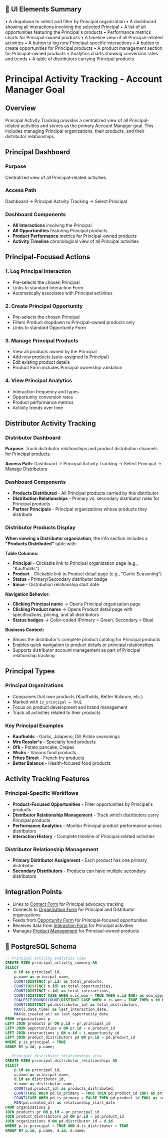 ## 🧩 UI Elements Summary
• A dropdown to select and filter by Principal organization
• A dashboard showing all interactions involving the selected Principal
• A list of all opportunities featuring the Principal's products
• Performance metrics charts for Principal-owned products
• A timeline view of all Principal-related activities
• A button to log new Principal-specific interactions
• A button to create opportunities for Principal products
• A product management section for Principal-owned products
• Analytics charts showing conversion rates and trends
• A table of distributors carrying Principal products

# Principal Activity Tracking - Account Manager Goal

## Overview
Principal Activity Tracking provides a centralized view of all Principal-related activities and serves as the primary Account Manager goal. This includes managing Principal organizations, their products, and their distributor relationships.

## Principal Dashboard

### Purpose
Centralized view of all Principal-related activities.

### Access Path
Dashboard → Principal Activity Tracking → Select Principal

### Dashboard Components
- **All Interactions** involving the Principal
- **All Opportunities** featuring Principal products
- **Product Performance** metrics for Principal-owned products
- **Activity Timeline** chronological view of all Principal activities

## Principal-Focused Actions

### 1. Log Principal Interaction
- Pre-selects the chosen Principal
- Links to standard Interaction Form
- Automatically associates with Principal activities

### 2. Create Principal Opportunity
- Pre-selects the chosen Principal
- Filters Product dropdown to Principal-owned products only
- Links to standard Opportunity Form

### 3. Manage Principal Products
- View all products owned by the Principal
- Add new products (auto-assigned to Principal)
- Edit existing product details
- Product Form includes Principal ownership validation

### 4. View Principal Analytics
- Interaction frequency and types
- Opportunity conversion rates
- Product performance metrics
- Activity trends over time

## Distributor Activity Tracking

### Distributor Dashboard
**Purpose**: Track distributor relationships and product distribution channels for Principal products

**Access Path**: Dashboard → Principal Activity Tracking → Select Principal → Manage Distributors

### Dashboard Components
- **Products Distributed** - All Principal products carried by this distributor
- **Distribution Relationships** - Primary vs. secondary distributor roles for Principal products
- **Partner Principals** - Principal organizations whose products they distribute

### Distributor Products Display
**When viewing a Distributor organization**, the info section includes a **"Products Distributed"** table with:

**Table Columns:**
- **Principal** - Clickable link to Principal organization page (e.g., "Kaufholds")
- **Product** - Clickable link to Product detail page (e.g., "Garlic Seasoning")
- **Status** - Primary/Secondary distributor badge
- **Since** - Distribution relationship start date

**Navigation Behavior:**
- **Clicking Principal name** → Opens Principal organization page
- **Clicking Product name** → Opens Product detail page with specifications, pricing, and all distributors
- **Status badges** → Color-coded (Primary = Green, Secondary = Blue)

**Business Context:**
- Shows the distributor's complete product catalog for Principal products
- Enables quick navigation to product details or principal relationships
- Supports distributor account management as part of Principal relationship tracking

## Principal Types

### Principal Organizations
- Companies that own products (Kaufholds, Better Balance, etc.)
- Marked with `is_principal = TRUE`
- Focus on product development and brand management
- Track all activities related to their products

### Key Principal Examples
- **Kaufholds** - Garlic, Jalapeno, Dill Pickle seasonings
- **Mrs Ressler's** - Specialty food products
- **Ofk** - Potato pancake, Crepes
- **Wicks** - Various food products
- **Frites Street** - French fry products
- **Better Balance** - Health-focused food products

## Activity Tracking Features

### Principal-Specific Workflows
- **Product-Focused Opportunities** - Filter opportunities by Principal's products
- **Distributor Relationship Management** - Track which distributors carry Principal products
- **Performance Analytics** - Monitor Principal product performance across distributors
- **Interaction History** - Complete timeline of Principal-related activities

### Distributor Relationship Management
- **Primary Distributor Assignment** - Each product has one primary distributor
- **Secondary Distributors** - Products can have multiple secondary distributors

## Integration Points
- Links to [Contact Form](01_Contact_Form.md) for Principal advocacy tracking
- Connects to [Organization Form](02_Organization_Form.md) for Principal and Distributor organizations
- Feeds from [Opportunity Form](03_Opportunity_Form.md) for Principal-focused opportunities
- Receives data from [Interaction Form](04_Interaction_Form.md) for Principal activities
- Manages [Product Management](06_Product_Management.md) for Principal-owned products

## 💾 PostgreSQL Schema
```sql
-- Principal activity analytics view
CREATE VIEW principal_activity_summary AS
SELECT 
    p.id as principal_id,
    p.name as principal_name,
    COUNT(DISTINCT pr.id) as total_products,
    COUNT(DISTINCT o.id) as total_opportunities,
    COUNT(DISTINCT i.id) as total_interactions,
    COUNT(DISTINCT CASE WHEN o.is_won = TRUE THEN o.id END) as won_opportunities,
    COALESCE(ROUND(COUNT(DISTINCT CASE WHEN o.is_won = TRUE THEN o.id END) * 100.0 / NULLIF(COUNT(DISTINCT o.id), 0), 2), 0) as win_rate_percent,
    COUNT(DISTINCT pd.distributor_id) as total_distributors,
    MAX(i.date_time) as last_interaction_date,
    MAX(o.created_at) as last_opportunity_date
FROM organizations p
LEFT JOIN products pr ON p.id = pr.principal_id
LEFT JOIN opportunities o ON pr.id = o.product_id
LEFT JOIN interactions i ON o.id = i.opportunity_id
LEFT JOIN product_distributors pd ON pr.id = pd.product_id
WHERE p.is_principal = TRUE
GROUP BY p.id, p.name;

-- Principal distributor relationships view
CREATE VIEW principal_distributor_relationships AS
SELECT 
    p.id as principal_id,
    p.name as principal_name,
    d.id as distributor_id,
    d.name as distributor_name,
    COUNT(pd.product_id) as products_distributed,
    COUNT(CASE WHEN pd.is_primary = TRUE THEN pd.product_id END) as primary_products,
    COUNT(CASE WHEN pd.is_primary = FALSE THEN pd.product_id END) as secondary_products,
    MIN(pd.created_at) as relationship_start_date
FROM organizations p
JOIN products pr ON p.id = pr.principal_id
JOIN product_distributors pd ON pr.id = pd.product_id
JOIN organizations d ON pd.distributor_id = d.id
WHERE p.is_principal = TRUE AND d.is_distributor = TRUE
GROUP BY p.id, p.name, d.id, d.name;
```